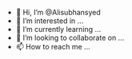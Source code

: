 - 👋 Hi, I’m @Alisubhansyed
- 👀 I’m interested in ...
- 🌱 I’m currently learning ...
- 💞️ I’m looking to collaborate on ...
- 📫 How to reach me ...

<!---
Alisubhansyed/Alisubhansyed is a ✨ special ✨ repository because its `README.md` (this file) appears on your GitHub profile.
You can click the Preview link to take a look at your changes.
--->
